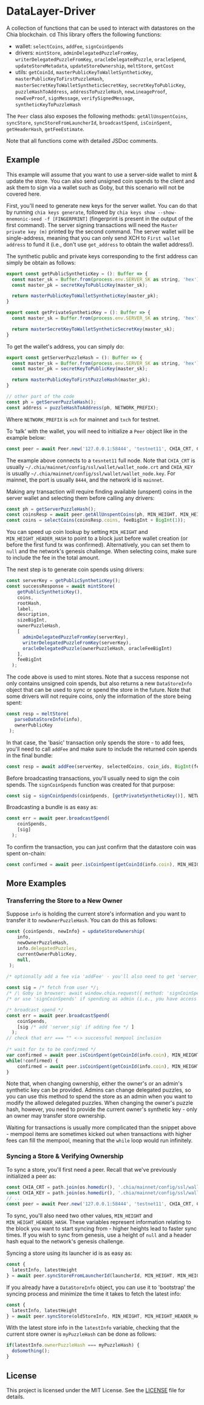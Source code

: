# DataLayer-Driver

A collection of functions that can be used to interact with datastores on the Chia blockchain.
cd
This library offers the following functions:
- wallet: `selectCoins`, `addFee`, `signCoinSpends`
- drivers: `mintStore`, `adminDelegatedPuzzleFromKey`, `writerDelegatedPuzzleFromKey`, `oracleDelegatedPuzzle`, `oracleSpend`, `updateStoreMetadata`, `updateStoreOwnership`, `meltStore`, `getCost`
- utils: `getCoinId`, `masterPublicKeyToWalletSyntheticKey`, `masterPublicKeyToFirstPuzzleHash`, `masterSecretKeyToWalletSyntheticSecretKey`, `secretKeyToPublicKey`, `puzzleHashToAddress`, `addressToPuzzleHash`, `newLineageProof`, `newEveProof`, `signMessage`, `verifySignedMessage`, `syntheticKeyToPuzzleHash`

The `Peer` class also exposes the following methods: `getAllUnspentCoins`, `syncStore`, `syncStoreFromLauncherId`, `broadcastSpend`, `isCoinSpent`, `getHeaderHash`, `getFeeEstimate`.

Note that all functions come with detailed JSDoc comments.

## Example

This example will assume that you want to use a server-side wallet to mint & update the store. You can also send unsigned coin spends to the client and ask them to sign via a wallet such as Goby, but this scenario will not be covered here.

First, you'll need to generate new keys for the server wallet. You can do that by running `chia keys generate`, followed by `chia keys show --show-mnemonic-seed -f [FINGERPRINT]` (fingerprint is present in the output of the first command). The server signing transactions will need the `Master private key (m)` printed by the second command. The server wallet will be single-address, meaning that you can only send XCH to `First wallet address` to fund it (i.e., don't use `get_address` to obtain the wallet address!).

The synthetic public and private keys corresponding to the first address can simply be obtain as follows:

```js
export const getPublicSyntheticKey = (): Buffer => {
  const master_sk = Buffer.from(process.env.SERVER_SK as string, 'hex');
  const master_pk = secretKeyToPublicKey(master_sk);

  return masterPublicKeyToWalletSyntheticKey(master_pk);
}

export const getPrivateSyntheticKey = (): Buffer => {
  const master_sk = Buffer.from(process.env.SERVER_SK as string, 'hex');

  return masterSecretKeyToWalletSyntheticSecretKey(master_sk);
}
```

To get the wallet's address, you can simply do:

```js
export const getServerPuzzleHash = (): Buffer => {
  const master_sk = Buffer.from(process.env.SERVER_SK as string, 'hex');
  const master_pk = secretKeyToPublicKey(master_sk);

  return masterPublicKeyToFirstPuzzleHash(master_pk);
}

// other part of the code
const ph = getServerPuzzleHash();
const address = puzzleHashToAddress(ph, NETWORK_PREFIX);
```

Where `NETWORK_PREFIX` is `xch` for mainnet and `txch` for testnet.

To 'talk' with the wallet, you will need to initialize a `Peer` object like in the example below:

```js
const peer = await Peer.new('127.0.0.1:58444', 'testnet11', CHIA_CRT, CHIA_KEY)
```

The example above connects to a `tesntet11` full node. Note that `CHIA_CRT` is usually `~/.chia/mainnet/config/ssl/wallet/wallet_node.crt` and `CHIA_KEY` is usually `~/.chia/mainnet/config/ssl/wallet/wallet_node.key`. For mainnet, the port is usually `8444`, and the network id is `mainnet`.

Making any transaction will require finding available (unspent) coins in the server wallet and selecting them before calling any drivers:

```js
const ph = getServerPuzzleHash();
const coinsResp = await peer.getAllUnspentCoins(ph, MIN_HEIGHT, MIN_HEIGHT_HEADER_HASH);
const coins = selectCoins(coinsResp.coins, feeBigInt + BigInt(1));
```

You can speed up coin lookup by setting `MIN_HEIGHT` and `MIN_HEIGHT_HEADER_HASH` to point to a block just before wallet creation (or before the first fund tx was confirmed). Alternatively, you can set them to `null` and the network's genesis challenge. When selecting coins, make sure to include the fee in the total amount.

The next step is to generate coin spends using drivers:
```js
const serverKey = getPublicSyntheticKey();
const successResponse = await mintStore(
    getPublicSyntheticKey(),
    coins,
    rootHash,
    label,
    description,
    sizeBigInt,
    ownerPuzzleHash,
    [
      adminDelegatedPuzzleFromKey(serverKey),
      writerDelegatedPuzzleFromKey(serverKey),
      oracleDelegatedPuzzle(ownerPuzzleHash, oracleFeeBigInt)
    ],
    feeBigInt
  );
 ```
 
 The code above is used to mint stores. Note that a success response not only contains unsigned coin spends, but also returns a new `DataStoreInfo` object that can be used to sync or spend the store in the future. Note that some drivers will not require coins, only the information of the store being spent:
 
 ```js
 const resp = meltStore(
    parseDataStoreInfo(info),
    ownerPublicKey
  );
```

In that case, the 'basic' transaction only spends the store - to add fees, you'll need to call `addFee` and make sure to include the returned coin spends in the final bundle:

```js
const resp = await addFee(serverKey, selectedCoins, coin_ids, BigInt(fee));
```

Before broadcasting transactions, you'll usually need to sign the coin spends. The `signCoinSpends` function was created for that purpose:

```js
const sig = signCoinSpends(coinSpends, [getPrivateSyntheticKey()], NETWORK_AGG_SIG_DATA);
```

Broadcasting a bundle is as easy as:

```js
const err = await peer.broadcastSpend(
    coinSpends,
    [sig]
  );
```

To confirm the transaction, you can just confirm that the datastore coin was spent on-chain:

```js
const confirmed = await peer.isCoinSpent(getCoinId(info.coin), MIN_HEIGHT, MIN_HEIGHT_HEADER_HASH);
```

## More Examples

### Transferring the Store to a New Owner
Suppose `info` is holding the current store's information and you want to transfer it to `newOwnerPuzzleHash`. You can do this as follows:

```js
const {coinSpends, newInfo} = updateStoreOwnership(
    info,
    newOwnerPuzzleHash,
    info.delegatedPuzzles,
    currentOwnerPublicKey,
    null,
 );
 
/* optionally add a fee via 'addFee' - you'll also need to get 'server_sig' via 'signCoinSpends' */

const sig = /* fetch from user */;
/* /\ Goby in browser: await window.chia.request({ method: 'signCoinSpends', params: { coinSpends } }); */
/* or use 'signCoinSpends' if spending as admin (i.e., you have access to the private synthetic key) */

/* broadcast spend */
const err = await peer.broadcastSpend(
    coinSpends,
    [sig /* add 'server_sig' if adding fee */ ]
  );
// check that err === "" <-> successful mempool inclusion
  
/* wait for tx to be confirmed */
var confirmed = await peer.isCoinSpent(getCoinId(info.coin), MIN_HEIGHT, MIN_HEIGHT_HEADER_HASH);
while(!confirmed) {
    confirmed = await peer.isCoinSpent(getCoinId(info.coin), MIN_HEIGHT, MIN_HEIGHT_HEADER_HASH);
}
```

Note that, when changing ownership, either the owner's or an admin's synthetic key can be provided. Admins can change delegated puzzles, so you can use this method to spend the store as an admin when you want to modify the allowed delegated puzzles. When changing the owner's puzzle hash, however, you need to provide the current owner's synthetic key - only an owner may transfer store ownership.

Waiting for transactions is usually more complicated than the snippet above - mempool items are sometimes kicked out when transactions with higher fees can fill the mempool, meaning that the `while` loop would run infinitely.

### Syncing a Store & Verifying Ownership 

To sync a store, you'll first need a peer. Recall that we've previously initialized a peer as:

```js
const CHIA_CRT = path.join(os.homedir(), '.chia/mainnet/config/ssl/wallet/wallet_node.crt');
const CHIA_KEY = path.join(os.homedir(), '.chia/mainnet/config/ssl/wallet/wallet_node.key');
// ...
const peer = await Peer.new('127.0.0.1:58444', 'testnet11', CHIA_CRT, CHIA_KEY)  
```

To sync, you'll also need two other values, `MIN_HEIGHT` and `MIN_HEIGHT_HEADER_HASH`. These variables represent information relating to the block you want to start syncing from - higher heights lead to faster sync times. If you wish to sync from genesis, use a height of `null` and a header hash equal to the network's genesis challenge.

Syncing a store using its launcher id is as easy as:

```js
const {
  latestInfo, latestHeight
} = await peer.syncStoreFromLauncherId(launcherId, MIN_HEIGHT, MIN_HEIGHT_HEADER_HASH, false);
```

If you already have a `DataStoreInfo` object, you can use it to 'bootstrap' the syncing process and minimize the time it takes to fetch the latest info:


```js
const {
  latestInfo, latestHeight
} = await peer.syncStore(oldStoreInfo, MIN_HEIGHT, MIN_HEIGHT_HEADER_HASH, false);
```

With the latest store info in the `latestInfo` variable, checking that the current store owner is `myPuzzleHash` can be done as follows:

```js
if(latestInfo.ownerPuzzleHash === myPuzzleHash) {
  doSomething();
}
```

## License

This project is licensed under the MIT License. See the [LICENSE](https://github.com/Datalayer-Storage/DataLayer-Driver/blob/HEAD/LICENSE) file for details.
